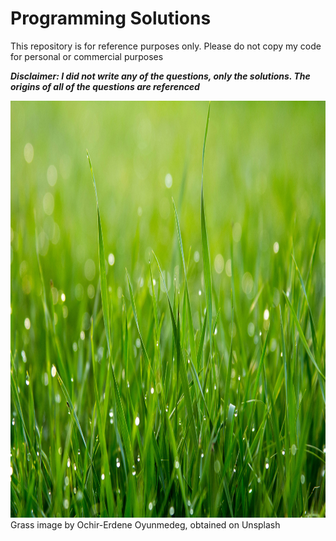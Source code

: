 # Programming Solutions

This repository is for reference purposes only. Please do not copy my code for personal or commercial purposes

***Disclaimer: I did not write any of the questions, only the solutions. The origins of all of the questions are referenced***

<p align="left">
    <img src="https://github.com/7monaw/ProgrammingSolutions/blob/main/grass.jpg" alt
        width="1000" 
        height="667"/>
    <caption>Grass image by Ochir-Erdene Oyunmedeg, obtained on Unsplash</caption>
</p>
